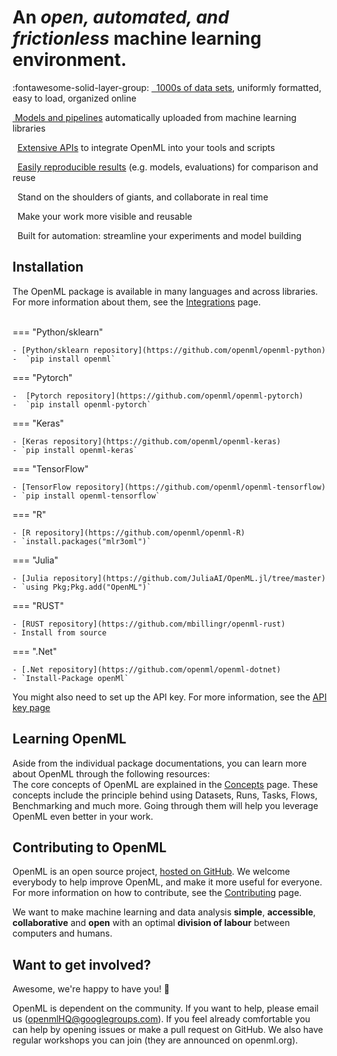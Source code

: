 <link rel="stylesheet" href="https://cdnjs.cloudflare.com/ajax/libs/font-awesome/6.2.1/css/all.min.css">

<h1>An <i>open, automated, and frictionless</i> machine learning environment.</h1>

:fontawesome-solid-layer-group: </i><a href="https://www.openml.org/search?type=data" target="_blank">&nbsp; 1000s of data sets</a>, uniformly formatted, easy to load, organized online

<p><i class="fa fa-rocket fa-fw fa-lg"></i> <a href="https://www.openml.org/search?type=flow" target="_blank">&nbsp;Models and pipelines</a> automatically uploaded from machine learning libraries</p>
<p><i class="fa fa-code fa-fw fa-lg"></i>&nbsp; <a href="https://www.openml.org/apis">Extensive APIs</a> to integrate OpenML into your tools and scripts</p>
<p><i class="fa fa-flask fa-fw fa-lg"></i>&nbsp; <a href="https://www.openml.org/search?type=run" target="_blank"> Easily reproducible results</a> (e.g. models, evaluations) for comparison and reuse</p>
<p><i class="fa fa-users fa-fw fa-lg"></i>&nbsp; Stand on the shoulders of giants, and collaborate in real time</p>
<p><i class="fa fa-graduation-cap fa-fw fa-lg"></i>&nbsp; Make your work more visible and reusable</p>
<p><i class="fa fa-bolt fa-fw fa-lg"></i>&nbsp; Built for automation: streamline your experiments and model building</p>

## Installation

The OpenML package is available in many languages and across libraries. For more information about them, see the [Integrations](./integrations/index.md) page.<br><br>

=== "Python/sklearn"

    - [Python/sklearn repository](https://github.com/openml/openml-python)
    -  `pip install openml`

=== "Pytorch"

    -  [Pytorch repository](https://github.com/openml/openml-pytorch)
    -  `pip install openml-pytorch`

=== "Keras"

    - [Keras repository](https://github.com/openml/openml-keras)
    - `pip install openml-keras`

=== "TensorFlow"
    
    - [TensorFlow repository](https://github.com/openml/openml-tensorflow)
    - `pip install openml-tensorflow`
  
=== "R"
        
    - [R repository](https://github.com/openml/openml-R)
    - `install.packages("mlr3oml")`
=== "Julia"
        
    - [Julia repository](https://github.com/JuliaAI/OpenML.jl/tree/master)
    - `using Pkg;Pkg.add("OpenML")`

=== "RUST"
        
    - [RUST repository](https://github.com/mbillingr/openml-rust)
    - Install from source

=== ".Net"
        
    - [.Net repository](https://github.com/openml/openml-dotnet)
    - `Install-Package openMl`


You might also need to set up the API key. For more information, see the [API key page](./apikey.md)

## Learning OpenML

Aside from the individual package documentations, you can learn more about OpenML through the following resources:<br>
The core concepts of OpenML are explained in the [Concepts](./concepts/index.md) page. These concepts include the principle behind using Datasets, Runs, Tasks, Flows, Benchmarking and much more. Going through them will help you leverage OpenML even better in your work.<br>

## Contributing to OpenML

OpenML is an open source project, <a href="https://github.com/openml">hosted on GitHub</a>. We welcome everybody to help improve OpenML, and make it more useful for everyone. For more information on how to contribute, see the [Contributing](./contributing/Contributing.md) page.

We want to make machine learning and data analysis **simple**, **accessible**, **collaborative** and **open** with an optimal **division of labour** between computers and humans.

## Want to get involved?

Awesome, we're happy to have you! :tada:

OpenML is dependent on the community. If you want to help, please email us (openmlHQ@googlegroups.com). If you feel already comfortable you can help by opening issues or make a pull request on GitHub. We also have regular workshops you can join (they are announced on openml.org).
